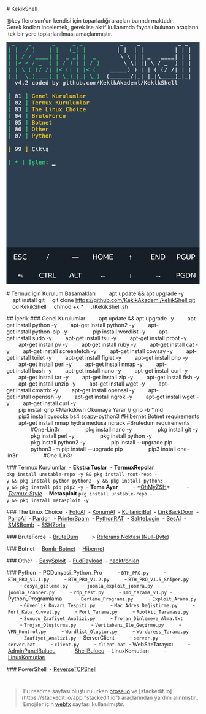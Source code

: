 # KekikShell 
  
 @keyiflerolsun'un kendisi için toparladığı araçları barındırmaktadır. 
 Gerek kodları incelemek, gerek ise aktif kullanımda faydalı bulunan araçların tek bir yere toplarlanılması amaçlanmıştır. 
  
 ![KekikShell](https://raw.githubusercontent.com/KekikAkademi/kekikShell/master/preview.jpg) 
  
 # Termux için Kurulum Basamakları 
         apt update && apt upgrade -y 
     apt install git 
     git clone https://github.com/KekikAkademi/kekikShell.git 
     cd KekikShell 
     chmod +x * 
     ./KekikShell.sh 
  
 ## İçerik 
 ### Genel Kurulumlar 
         apt update && apt upgrade -y 
         apt-get install python -y 
         apt-get install python2 -y 
         apt-get install python-pip -y 
                 pip install wordlist -y 
         apt-get install sudo -y 
         apt-get install tsu -y 
         apt-get install proot -y 
         apt-get install pv -y 
         apt-get install ruby -y 
         apt-get install cat -y 
         apt-get install screenfetch -y 
         apt-get install cowsay -y 
         apt-get install toilet -y 
         apt-get install figlet -y 
         apt-get install php -y 
         apt-get install perl -y 
         apt-get install nmap -y 
         apt-get install bash -y 
         apt-get install nano -y 
         apt-get install curl -y 
         apt-get install tar -y 
         apt-get install zip -y 
         apt-get install fish -y 
         apt-get install unzip -y 
         apt-get install wget -y 
         apt-get install cmatrix -y 
         apt-get install openssl -y 
         apt-get install openssh -y 
         apt-get install ngrok -y 
         apt-get install wget -y 
         apt-get install curl -y 
         pip install grip #Markdown Okumaya Yarar // grip -b *.md 
         pip3 install pysocks bs4 scapy-python3 #Hibernet Botnet requirements 
         apt-get install nmap hydra medusa ncrack #Brutedum requirements 
                 #One-Lin3r 
                 pkg install nano -y 
                 pkg install git -y 
                 pkg install perl -y 
                 pkg install python -y 
                 pkg install python2 -y 
                 pip install --upgrade pip 
                 python3 -m pip install --upgrade pip 
                 pip3 install one-lin3r 
                 #One-Lin3r 
  
 ### Termux Kurulumlar 
  - **Ekstra Tuşlar** 
  - **TermuxRepolar** 
 `pkg install unstable-repo -y && pkg install root-repo -y && pkg install python python2 -y && pkg install python3 -y && pkg install pip pip2 -y` 
  - **Tema Ayar** 
          - *[OhMyZSH](https://github.com/Cabbagec/termux-ohmyzsh "Termux-OhMyZSH")*  
          - *[Termux-Style](https://github.com/adi1090x/termux-style "Termux-Style")* 
  - **Metasploit** 
 `pkg install unstable-repo -y && pkg install metasploit -y` 
  
 ### The Linux Choice 
  - [FotoAl](https://github.com/thelinuxchoice/saycheese "SayCheese") 
  - [KonumAl](https://github.com/thelinuxchoice/locator "Locator") 
  - [KullaniciBul](https://github.com/thelinuxchoice/userrecon "UserReCon") 
  - [LinkBackDoor](https://github.com/thelinuxchoice/badlnk "BadLNK") 
  - [PanoAl](https://github.com/thelinuxchoice/clipboardme "ClipboardMe") 
  - [Pardon](https://github.com/thelinuxchoice/excuseme "ExcuseMe") 
  - [PrinterSpam](https://github.com/thelinuxchoice/helloprinter "HelloPrinter") 
  - [PythonRAT](https://github.com/thelinuxchoice/pyRAT "pyRAT") 
  - [SahteLogin](https://github.com/thelinuxchoice/shellphish "ShellPhish") 
  - [SesAl](https://github.com/thelinuxchoice/sayhello "SayHello") 
  - [SMSBomb](https://github.com/thelinuxchoice/smsbomber "SmsBomber") 
  - [SSHZorla](https://github.com/thelinuxchoice/fastssh "FatSSH") 
  
 ### BruteForce 
  - [BruteDum](https://github.com/GitHackTools/BruteDum "BruteDum") 
         > [Referans Noktası (Null-Byte)](https://null-byte.wonderhowto.com/how-to/brute-force-ssh-ftp-vnc-more-with-brutedum-0197449/ "Brute-Force SSH, FTP, VNC & More with BruteDum") 
  
 ### Botnet 
  - [Bomb-Botnet](https://github.com/nishinosukasa/Bomb-Botnet "Bomb-Botnet") 
  - [Hibernet](https://github.com/All3xJ/Hibernet "Hibernet") 
  
 ### Other 
  - [EasySploit](https://github.com/KALILINUXTRICKSYT/easysploit "easysploit") 
  - [FudPayload](https://github.com/pasahitz/zirikatu "zirikatu") 
  - [hacktronian](https://github.com/thehackingsage/hacktronian "hacktronian") 
  
 ### Python 
  - PCDunyasi_Python_Pro 
          - `BTH_PRO.py` 
          - `BTH_PRO_V1.1.py` 
          - `BTH_PRO_V1.2.py` 
          - `BTH_PRO_V1.5_Sniper.py` 
          - `dosya_gizleme.py` 
          - `joomla_exploit_joomra.py` 
          - `joomla_scanner.py` 
          - `rdp_test.py` 
          - `smb_tarama_v1.py` 
  - Python_Programlama 
          - `Derleme_Programı.py` 
          - `Exploit_Arama.py` 
          - `Güvenlik_Duvarı_Tespiti.py` 
          - `Mac_Adres_Değiştirme.py` 
          - `Port_Kaba_Kuvvet.py` 
          - `Port_Tarama.py` 
          - `Rootkit_Taraması.py` 
          - `Sunucu_Zaafiyet_Analizi.py` 
          - `Trojan_Dinlemeye_Alma.txt` 
          - `Trojan_Oluşturma.py` 
          - `Veritabanı_Ele_Geçirme.py` 
          - `VPN_Kontrol.py` 
          - `Wordlist_Oluştur.py` 
          - `Wordpress_Tarama.py` 
          - `Zaafiyet_Analizi.py` 
  - ServerClient 
          - `server.py` 
          - `server.bat` 
          - `client.py` 
          - `client.bat` 
  - WebSiteTarayıcı 
          - [AdminPanelBulucu](https://github.com/Rhi7/The-Edge "The-Edge") 
          - [ShellBulucu](https://github.com/Rhi7/shell-scan "shell-scan") 
  - LinuxKomutları 
          - [LinuxKomutları](https://github.com/GhstRt/lincom "Lincom") 
  
 ### PowerShell 
  - [ReverseTCPShell](https://github.com/ZHacker13/ReverseTCPShell "ReverseTCPShell") 
 # 
  
 > Bu readme sayfası oluşturulurken [prose.io](http://prose.io/ "prose.io") ve [stackedit.io](https://stackedit.io/app "stackedit.io") araçlarından yardım alınmıştır.. 
 > Emojiler için [webfx](https://www.webfx.com/tools/emoji-cheat-sheet/ "Emoji Cheat Sheet") sayfası kullanılmıştır.
